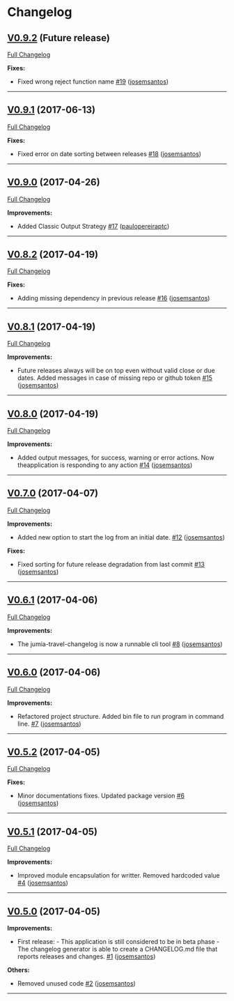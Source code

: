 # Changelog
## [V0.9.2](https://github.com/josemsantos/jumia-travel-changelog-generator/milestone/12) (Future release)
[Full Changelog](https://github.com/josemsantos/jumia-travel-changelog-generator/compare/V0.9.1...V0.9.2)

**Fixes:**

- Fixed wrong reject function name [#19](https://github.com/josemsantos/jumia-travel-changelog-generator/pull/19) ([josemsantos](https://api.github.com/users/josemsantos))

---

## [V0.9.1](https://github.com/josemsantos/jumia-travel-changelog-generator/milestone/11) (2017-06-13)
[Full Changelog](https://github.com/josemsantos/jumia-travel-changelog-generator/compare/V0.9.0...V0.9.1)

**Fixes:**

- Fixed error on date sorting between releases [#18](https://github.com/josemsantos/jumia-travel-changelog-generator/pull/18) ([josemsantos](https://api.github.com/users/josemsantos))

---

## [V0.9.0](https://github.com/josemsantos/jumia-travel-changelog-generator/milestone/10) (2017-04-26)
[Full Changelog](https://github.com/josemsantos/jumia-travel-changelog-generator/compare/V0.8.2...V0.9.0)

**Improvements:**

- Added Classic Output Strategy [#17](https://github.com/josemsantos/jumia-travel-changelog-generator/pull/17) ([paulopereiraptc](https://api.github.com/users/paulopereiraptc))

---

## [V0.8.2](https://github.com/josemsantos/jumia-travel-changelog-generator/milestone/9) (2017-04-19)
[Full Changelog](https://github.com/josemsantos/jumia-travel-changelog-generator/compare/V0.8.1...V0.8.2)

**Fixes:**

- Adding missing dependency in previous release [#16](https://github.com/josemsantos/jumia-travel-changelog-generator/pull/16) ([josemsantos](https://api.github.com/users/josemsantos))

---

## [V0.8.1](https://github.com/josemsantos/jumia-travel-changelog-generator/milestone/8) (2017-04-19)
[Full Changelog](https://github.com/josemsantos/jumia-travel-changelog-generator/compare/V0.8.0...V0.8.1)

**Improvements:**

- Future releases always will be on top even without valid close or due dates. Added messages in case of missing repo or github token [#15](https://github.com/josemsantos/jumia-travel-changelog-generator/pull/15) ([josemsantos](https://api.github.com/users/josemsantos))

---

## [V0.8.0](https://github.com/josemsantos/jumia-travel-changelog-generator/milestone/7) (2017-04-19)
[Full Changelog](https://github.com/josemsantos/jumia-travel-changelog-generator/compare/V0.7.0...V0.8.0)

**Improvements:**

- Added output messages, for success, warning or error actions. Now theapplication is responding to any action [#14](https://github.com/josemsantos/jumia-travel-changelog-generator/pull/14) ([josemsantos](https://api.github.com/users/josemsantos))

---

## [V0.7.0](https://github.com/josemsantos/jumia-travel-changelog-generator/milestone/6) (2017-04-07)
[Full Changelog](https://github.com/josemsantos/jumia-travel-changelog-generator/compare/V0.6.1...V0.7.0)

**Improvements:**

- Added new option to start the log from an initial date. [#12](https://github.com/josemsantos/jumia-travel-changelog-generator/pull/12) ([josemsantos](https://api.github.com/users/josemsantos))

**Fixes:**

- Fixed sorting for future release degradation from last commit [#13](https://github.com/josemsantos/jumia-travel-changelog-generator/pull/13) ([josemsantos](https://api.github.com/users/josemsantos))

---

## [V0.6.1](https://github.com/josemsantos/jumia-travel-changelog-generator/milestone/5) (2017-04-06)
[Full Changelog](https://github.com/josemsantos/jumia-travel-changelog-generator/compare/V0.6.0...V0.6.1)

**Improvements:**

- The jumia-travel-changelog is now a runnable cli tool [#8](https://github.com/josemsantos/jumia-travel-changelog-generator/pull/8) ([josemsantos](https://api.github.com/users/josemsantos))

---

## [V0.6.0](https://github.com/josemsantos/jumia-travel-changelog-generator/milestone/4) (2017-04-06)
[Full Changelog](https://github.com/josemsantos/jumia-travel-changelog-generator/compare/V0.5.2...V0.6.0)

**Improvements:**

- Refactored project structure. Added bin file to run program in command line. [#7](https://github.com/josemsantos/jumia-travel-changelog-generator/pull/7) ([josemsantos](https://api.github.com/users/josemsantos))

---

## [V0.5.2](https://github.com/josemsantos/jumia-travel-changelog-generator/milestone/3) (2017-04-05)
[Full Changelog](https://github.com/josemsantos/jumia-travel-changelog-generator/compare/V0.5.1...V0.5.2)

**Fixes:**

- Minor documentations fixes. Updated package version [#6](https://github.com/josemsantos/jumia-travel-changelog-generator/pull/6) ([josemsantos](https://api.github.com/users/josemsantos))

---

## [V0.5.1](https://github.com/josemsantos/jumia-travel-changelog-generator/milestone/2) (2017-04-05)
[Full Changelog](https://github.com/josemsantos/jumia-travel-changelog-generator/compare/V0.5.0...V0.5.1)

**Improvements:**

- Improved module encapsulation for writter. Removed hardcoded value [#4](https://github.com/josemsantos/jumia-travel-changelog-generator/pull/4) ([josemsantos](https://api.github.com/users/josemsantos))

---

## [V0.5.0](https://github.com/josemsantos/jumia-travel-changelog-generator/milestone/1) (2017-04-05)

**Improvements:**

- First release: - This application is still considered to be in beta phase - The changelog generator is able to create a CHANGELOG.md file that reports releases and changes. [#1](https://github.com/josemsantos/jumia-travel-changelog-generator/pull/1) ([josemsantos](https://api.github.com/users/josemsantos))

**Others:**

- Removed unused code [#2](https://github.com/josemsantos/jumia-travel-changelog-generator/pull/2) ([josemsantos](https://api.github.com/users/josemsantos))

---
